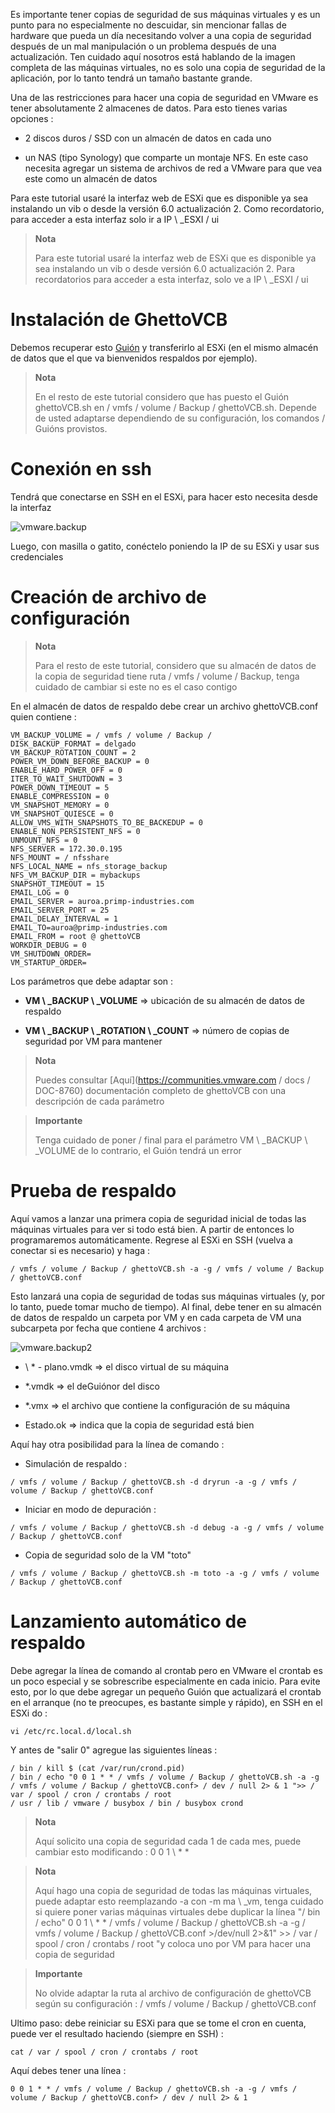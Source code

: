 Es importante tener copias de seguridad de sus máquinas virtuales y es un punto para no
especialmente no descuidar, sin mencionar fallas de hardware que pueda
un día necesitando volver a una copia de seguridad después de un mal
manipulación o un problema después de una actualización. Ten cuidado aquí nosotros
está hablando de la imagen completa de las máquinas virtuales, no es solo una copia de seguridad de la aplicación,
por lo tanto tendrá un tamaño bastante grande.

Una de las restricciones para hacer una copia de seguridad en VMware es tener
absolutamente 2 almacenes de datos. Para esto tienes varias opciones :

-   2 discos duros / SSD con un almacén de datos en cada uno

-   un NAS (tipo Synology) que comparte un montaje NFS. En este caso
    necesita agregar un sistema de archivos de red a VMware para que vea
    este como un almacén de datos

Para este tutorial usaré la interfaz web de ESXi que es
disponible ya sea instalando un vib o desde la versión
6.0 actualización 2. Como recordatorio, para acceder a esta interfaz solo
ir a IP \ _ESXI / ui

> **Nota**
>
> Para este tutorial usaré la interfaz web de ESXi que es
> disponible ya sea instalando un vib o desde
> versión 6.0 actualización 2. Para recordatorios para acceder a esta interfaz,
> solo ve a IP \ _ESXI / ui

Instalación de GhettoVCB 
=========================

Debemos recuperar esto
[Guión](https://raw.githubusercontent.com/lamw/ghettoVCB/master/ghettoVCB.sh)
y transferirlo al ESXi (en el mismo almacén de datos que el que va
bienvenidos respaldos por ejemplo).

> **Nota**
>
> En el resto de este tutorial considero que has puesto el Guión
> ghettoVCB.sh en / vmfs / volume / Backup / ghettoVCB.sh. Depende de usted adaptarse
> dependiendo de su configuración, los comandos / Guións provistos.

Conexión en ssh 
================

Tendrá que conectarse en SSH en el ESXi, para hacer esto necesita
desde la interfaz

![vmware.backup](images/vmware.backup.PNG)

Luego, con masilla o gatito, conéctelo poniendo la IP de
su ESXi y usar sus credenciales

Creación de archivo de configuración 
====================================

> **Nota**
>
> Para el resto de este tutorial, considero que su almacén de datos de
> la copia de seguridad tiene ruta / vmfs / volume / Backup, tenga cuidado de cambiar si
> este no es el caso contigo

En el almacén de datos de respaldo debe crear un archivo ghettoVCB.conf quien
contiene :

    VM_BACKUP_VOLUME = / vmfs / volume / Backup /
    DISK_BACKUP_FORMAT = delgado
    VM_BACKUP_ROTATION_COUNT = 2
    POWER_VM_DOWN_BEFORE_BACKUP = 0
    ENABLE_HARD_POWER_OFF = 0
    ITER_TO_WAIT_SHUTDOWN = 3
    POWER_DOWN_TIMEOUT = 5
    ENABLE_COMPRESSION = 0
    VM_SNAPSHOT_MEMORY = 0
    VM_SNAPSHOT_QUIESCE = 0
    ALLOW_VMS_WITH_SNAPSHOTS_TO_BE_BACKEDUP = 0
    ENABLE_NON_PERSISTENT_NFS = 0
    UNMOUNT_NFS = 0
    NFS_SERVER = 172.30.0.195
    NFS_MOUNT = / nfsshare
    NFS_LOCAL_NAME = nfs_storage_backup
    NFS_VM_BACKUP_DIR = mybackups
    SNAPSHOT_TIMEOUT = 15
    EMAIL_LOG = 0
    EMAIL_SERVER = auroa.primp-industries.com
    EMAIL_SERVER_PORT = 25
    EMAIL_DELAY_INTERVAL = 1
    EMAIL_TO=auroa@primp-industries.com
    EMAIL_FROM = root @ ghettoVCB
    WORKDIR_DEBUG = 0
    VM_SHUTDOWN_ORDER=
    VM_STARTUP_ORDER=

Los parámetros que debe adaptar son :

-   **VM \ _BACKUP \ _VOLUME** ⇒ ubicación de su almacén de datos de respaldo

-   **VM \ _BACKUP \ _ROTATION \ _COUNT** ⇒ número de copias de seguridad por VM para mantener

> **Nota**
>
> Puedes consultar
> [Aquí](https://communities.vmware.com / docs / DOC-8760) documentación
> completo de ghettoVCB con una descripción de cada parámetro

> **Importante**
>
> Tenga cuidado de poner / final para el parámetro
> VM \ _BACKUP \ _VOLUME de lo contrario, el Guión tendrá un error

Prueba de respaldo 
==============

Aquí vamos a lanzar una primera copia de seguridad inicial de todas las máquinas virtuales para
ver si todo está bien. A partir de entonces lo programaremos automáticamente.
Regrese al ESXi en SSH (vuelva a conectar si es necesario) y haga :

    / vmfs / volume / Backup / ghettoVCB.sh -a -g / vmfs / volume / Backup / ghettoVCB.conf

Esto lanzará una copia de seguridad de todas sus máquinas virtuales (y, por lo tanto, puede tomar mucho
de tiempo). Al final, debe tener en su almacén de datos de respaldo un
carpeta por VM y en cada carpeta de VM una subcarpeta por fecha
que contiene 4 archivos :

![vmware.backup2](images/vmware.backup2.PNG)

-   \ * - plano.vmdk ⇒ el disco virtual de su máquina

-   \*.vmdk ⇒ el deGuiónor del disco

-   \*.vmx ⇒ el archivo que contiene la configuración de su máquina

-   Estado.ok ⇒ indica que la copia de seguridad está bien

Aquí hay otra posibilidad para la línea de comando :

-   Simulación de respaldo :

<!-- -->

    / vmfs / volume / Backup / ghettoVCB.sh -d dryrun -a -g / vmfs / volume / Backup / ghettoVCB.conf

-   Iniciar en modo de depuración :

<!-- -->

    / vmfs / volume / Backup / ghettoVCB.sh -d debug -a -g / vmfs / volume / Backup / ghettoVCB.conf

-   Copia de seguridad solo de la VM "toto"

<!-- -->

    / vmfs / volume / Backup / ghettoVCB.sh -m toto -a -g / vmfs / volume / Backup / ghettoVCB.conf

Lanzamiento automático de respaldo 
=================================

Debe agregar la línea de comando al crontab pero en VMware el
crontab es un poco especial y se sobrescribe especialmente en cada inicio. Para
evite esto, por lo que debe agregar un pequeño Guión que actualizará el
crontab en el arranque (no te preocupes, es bastante simple y rápido), en
SSH en el ESXi do :

    vi /etc/rc.local.d/local.sh

Y antes de "salir 0" agregue las siguientes líneas :

    / bin / kill $ (cat /var/run/crond.pid)
    / bin / echo "0 0 1 * * / vmfs / volume / Backup / ghettoVCB.sh -a -g / vmfs / volume / Backup / ghettoVCB.conf> / dev / null 2> & 1 ">> / var / spool / cron / crontabs / root
    / usr / lib / vmware / busybox / bin / busybox crond

> **Nota**
>
> Aquí solicito una copia de seguridad cada 1 de cada mes, puede cambiar
> esto modificando : 0 0 1 \ * \*

> **Nota**
>
> Aquí hago una copia de seguridad de todas las máquinas virtuales, puede adaptar esto
> reemplazando -a con -m ma \ _vm, tenga cuidado si quiere poner
> varias máquinas virtuales debe duplicar la línea "/ bin / echo" 0 0 1 \ * \*
> / vmfs / volume / Backup / ghettoVCB.sh -a -g
> / vmfs / volume / Backup / ghettoVCB.conf &gt;/dev/null 2&gt;&1" &gt;&gt;
> / var / spool / cron / crontabs / root "y coloca uno por VM para hacer una copia de seguridad

> **Importante**
>
> No olvide adaptar la ruta al archivo de configuración de
> ghettoVCB según su configuración :
> / vmfs / volume / Backup / ghettoVCB.conf

Ultimo paso: debe reiniciar su ESXi para que se tome el cron
en cuenta, puede ver el resultado haciendo (siempre en SSH) :

    cat / var / spool / cron / crontabs / root

Aquí debes tener una línea :

    0 0 1 * * / vmfs / volume / Backup / ghettoVCB.sh -a -g / vmfs / volume / Backup / ghettoVCB.conf> / dev / null 2> & 1
